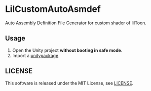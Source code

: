 LilCustomAutoAsmdef
===================

Auto Assembly Definition File Generator for custom shader of lilToon.

## Usage

1. Open the Unity project **without booting in safe mode**.
2. Import a [unitypackage](https://github.com/koturn/LilCustomAutoAsmdef/releases/latest "koturn/LilCustomAutoAsmdef/releases/latest").

## LICENSE

This software is released under the MIT License, see [LICENSE](LICENSE "LICENSE").
